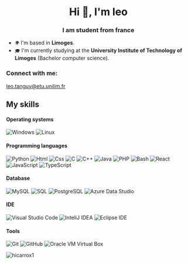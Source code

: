 <h1 align="center">Hi 👋, I'm leo</h1>
<h3 align="center">I am student from france</h3>

- `🌍` I'm based in **Limoges**.
- `🎓` I'm currently studying at the **University Institute of Technology of Limoges** (Bachelor computer science).

<h3 align="left">Connect with me:</h3>
<p align="left">
<a href="mailto:leo.tanguy@etu.unilim.fr" target="_blank"> leo.tanguy@etu.unilim.fr</a>
</p>

## **My skills**

#### Operating systems
![Windows](https://img.shields.io/badge/Windows-0078D6?style=flat&logo=windows&logoColor=white) 
![Linux](https://img.shields.io/badge/Linux-FCC624?style=flat&logo=linux&logoColor=black)

#### Programming languages
![Python](https://img.shields.io/badge/Python-3776AB?style=flat&logo=python&logoColor=white)
![Html](https://img.shields.io/badge/Html-ff8000?style=flat&logo=html5&logoColor=white)
![Css](https://img.shields.io/badge/Css-032cfc?style=flat&logo=css3&logoColor=white)
![C](https://img.shields.io/badge/C-737b4c?style=flat&logo=c&logoColor=white)
![C++](https://img.shields.io/badge/C++-a68523?style=flat&logo=cplusplus&logoColor=white)
![Java](https://img.shields.io/badge/Java-%23ED8B00.svg?style=flat&logo=openjdk&color=red&logoColor=white)
![PHP](https://img.shields.io/badge/PHP-AEB2D5?style=flat&logo=PHP&logoColor=white)
![Bash](https://img.shields.io/badge/Bash-4EAA25?style=flat&logo=gnubash&logoColor=white)
![React](https://img.shields.io/badge/React-333?style=flat&logo=React&logoColor=white)
![JavaScript](https://img.shields.io/badge/JavaScript-F0DB4F?style=flat&logo=Javascript&logoColor=white)
![TypeScript](https://shields.io/badge/TypeScript-3178C6?logo=TypeScript&logoColor=FFF&style=flat-square)

#### Database
![MySQL](https://img.shields.io/badge/MySQL-00758f?style=flat&logo=MySQL&logoColor=white)
![SQL](https://img.shields.io/badge/-SQL-000?&logo=SQL&logoColor=4479A1)
![PostgreSQL](https://img.shields.io/badge/PostgreSQL-0064a5?style=flat&logo=PostgreSQL&logoColor=white)
![Azure Data Studio](https://img.shields.io/badge/Azure%20Data%20Studio-007FFF?style=flat&logo=/Azure%20Data%20Studio&logoColor=white) 

#### IDE
![Visual Studio Code](https://img.shields.io/badge/Visual%20Studio%20Code-007ACC?style=flat&logo=visual-studio-code&logoColor=white)
![InteliJ IDEA](https://img.shields.io/badge/InteliJ%20IDEA-000000?style=flat&logo=intellijidea&logoColor=white)
![Eclipse IDE](https://img.shields.io/badge/Eclipse%20IDE-2C2255?style=flat&logo=eclipse-ide&color=blue)

#### Tools
![Git](https://img.shields.io/badge/Git-F1502F?style=flat&logo=git&logoColor=white)
![GitHub](https://img.shields.io/badge/GitHub-181717?style=flat&logo=Github&logoColor=white)
![Oracle VM Virtual Box](https://img.shields.io/badge/Oracle%20VM%20Virtual%20Box-C3C7D3?style=flat&logo=oracle&logoColor=white)

<p><img align="left" src="https://github-readme-stats.vercel.app/api/top-langs?username=hicarrox1&show_icons=true&locale=en&layout=compact" alt="hicarrox1" /></p>
